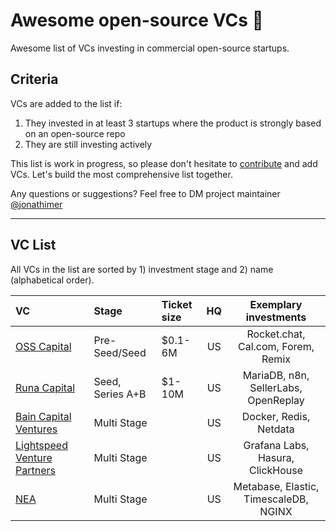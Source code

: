 # Awesome open-source VCs 💸
Awesome list of VCs investing in commercial open-source startups.

## Criteria
VCs are added to the list if: 
1. They invested in at least 3 startups where the product is strongly based on an open-source repo
2. They are still investing actively

This list is work in progress, so please don't hesitate to [contribute](.github/CONTRIBUTING.md) and add VCs. Let's build the most comprehensive list together.

Any questions or suggestions? Feel free to DM project maintainer [@jonathimer](https://twitter.com/jonathimer)

--------------------

## VC List

All VCs in the list are sorted by 1) investment stage and 2) name (alphabetical order).

<!-- BEGIN VC LIST -->

|VC|Stage|Ticket size|HQ|Exemplary investments|
|:-------|:------|:----------|:----------:|:------------:|
[OSS Capital](https://oss.capital/) | Pre-Seed/Seed | $0.1-6M | US | Rocket.chat, Cal.com, Forem, Remix |
[Runa Capital](https://runacap.com/) | Seed, Series A+B | $1-10M | US | MariaDB, n8n, SellerLabs, OpenReplay |
[Bain Capital Ventures](https://baincapitalventures.com/) | Multi Stage | | US | Docker, Redis, Netdata |
[Lightspeed Venture Partners](https://lsvp.com/) | Multi Stage | | US | Grafana Labs, Hasura, ClickHouse |
[NEA](https://www.nea.com/) | Multi Stage | | US | Metabase, Elastic, TimescaleDB, NGINX |


<!-- END VC LIST -->
